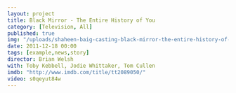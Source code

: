 ```yaml
---
layout: project
title: Black Mirror - The Entire History of You
category: [Television, All]
published: true
img: "/uploads/shaheen-baig-casting-black-mirror-the-entire-history-of-you.jpg"
date: 2011-12-18 00:00
tags: [example,news,story]
director: Brian Welsh
with: Toby Kebbell, Jodie Whittaker, Tom Cullen
imdb: "http://www.imdb.com/title/tt2089050/"
video: s0qeyut84w
---
```



